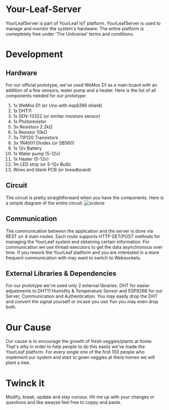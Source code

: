 # Your-Leaf-Server
YourLeafServer is part of YourLeaf IoT platform. YourLeafServer is used to manage and monitor the system's hardware. The entire platform is comepletely free under 'The Unlicense' terms and conditions.

# Development

## Hardware
For our official prototype, we've used WeMos D1 as a main board with an addition of a few sensors, water pump and a heater. Here is the list of all components needed for our prototype:

1. 1x WeMos D1 (or Uno with esp8266 shield)
2. 1x DHT11
3. 1x SEN-13322 (or similar moisture sensor)
4. 1x Photoresistor
5. 3x Resistors 2.2kΩ
6. 1x Resistor 10kΩ
7. 3x TIP120 Transistors
8. 3x 1N4001 Diodes (or SB560)
9. 1x 12v Battery
10. 1x Water pump (5-12v)
11. 1x Heater (5-12v)
12. 1m LED strip (or 5-12v Bulb)
13. Wires and blank PCB (or breadboard)

## Circuit
The circuit is pretty straightforward when you have the components. Here is a simple diagram of the entire circuit:
![scdone](https://user-images.githubusercontent.com/16307530/50449220-8077ef00-092e-11e9-8890-ad1e2d899b37.png)

## Communication
The communication between the application and the server is done via REST on 4 main routes. Each route supports HTTP GET/POST methods for managing the YourLeaf system and obtaining certain information. For communication we use thread executors to get the data asynchronous over time. If you rework the YourLeaf platform and you are interested in a more frequent communication with may want to switch to Websockets.

## External Libraries & Dependencies
For our prototype we've used only 2 external libraries. DHT for easier adjustments to DHT11 Humidity & Temperature Sensor and ESP8266 for our Server, Communication and Authentication. You may easily drop the DHT and convert the signal yourself or incase you use Yun you may even drop both.

# Our Cause
Our cause is to encourage the growth of fresh veggies/plants at home. That's why in order to help people to do this easily we've made the YourLeaf platform. 
For every single one of the first 100 people who implement our system and start to gown veggies at there homes we will plant a tree.

# Twinck it
Modify, break, update and stay curious. Hit me up with your changes or questions and like awayse feel free to coppy and paste.


